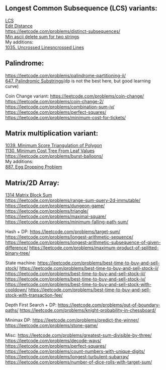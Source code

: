 ## Longest Common Subsequence (LCS) variants:
[LCS](https://leetcode.com/problems/longest-common-subsequence/)<br>
[Edit Distance](https://leetcode.com/problems/edit-distance/)<br>
https://leetcode.com/problems/distinct-subsequences/<br>
[Min ascii delete sum for two strings](https://leetcode.com/problems/minimum-ascii-delete-sum-for-two-strings/)<br>
My additions: <br>
[1035. Uncrossed Linesncrossed Lines](https://leetcode.com/problems/uncrossed-lines/)<br>


## Palindrome:
https://leetcode.com/problems/palindrome-partitioning-ii/ <br>
[647. Palindromic Substrings](https://leetcode.com/problems/palindromic-substrings/)(dp is not the best here, but good learning curve)<br>

Coin Change variant:
https://leetcode.com/problems/coin-change/
https://leetcode.com/problems/coin-change-2/
https://leetcode.com/problems/combination-sum-iv/
https://leetcode.com/problems/perfect-squares/
https://leetcode.com/problems/minimum-cost-for-tickets/

## Matrix multiplication variant:
[1039. Minimum Score Triangulation of Polygon](https://leetcode.com/problems/minimum-score-triangulation-of-polygon/)<br>
[1130. Minimum Cost Tree From Leaf Values](https://leetcode.com/problems/minimum-cost-tree-from-leaf-values/)<br>
https://leetcode.com/problems/burst-balloons/<br>
My additions:<br>
[887. Egg Dropping Problem](https://leetcode.com/problems/super-egg-drop/)

## Matrix/2D Array:
[1314 Matrix Block Sum](https://leetcode.com/problems/matrix-block-sum/)<br>
https://leetcode.com/problems/range-sum-query-2d-immutable/
https://leetcode.com/problems/dungeon-game/
https://leetcode.com/problems/triangle/
https://leetcode.com/problems/maximal-square/
https://leetcode.com/problems/minimum-falling-path-sum/

Hash + DP:
https://leetcode.com/problems/target-sum/
https://leetcode.com/problems/longest-arithmetic-sequence/
https://leetcode.com/problems/longest-arithmetic-subsequence-of-given-difference/
https://leetcode.com/problems/maximum-product-of-splitted-binary-tree/

State machine:
https://leetcode.com/problems/best-time-to-buy-and-sell-stock/
https://leetcode.com/problems/best-time-to-buy-and-sell-stock-ii/
https://leetcode.com/problems/best-time-to-buy-and-sell-stock-iii/
https://leetcode.com/problems/best-time-to-buy-and-sell-stock-iv/
https://leetcode.com/problems/best-time-to-buy-and-sell-stock-with-cooldown/
https://leetcode.com/problems/best-time-to-buy-and-sell-stock-with-transaction-fee/

Depth First Search + DP:
https://leetcode.com/problems/out-of-boundary-paths/
https://leetcode.com/problems/knight-probability-in-chessboard/

Minimax DP:
https://leetcode.com/problems/predict-the-winner/
https://leetcode.com/problems/stone-game/

Misc:
https://leetcode.com/problems/greatest-sum-divisible-by-three/
https://leetcode.com/problems/decode-ways/
https://leetcode.com/problems/perfect-squares/
https://leetcode.com/problems/count-numbers-with-unique-digits/
https://leetcode.com/problems/longest-turbulent-subarray/
https://leetcode.com/problems/number-of-dice-rolls-with-target-sum/

